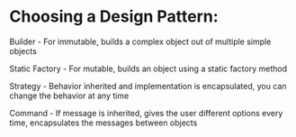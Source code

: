 # Choosing a Design Pattern:

Builder - For immutable, builds a complex object out of multiple simple objects

Static Factory - For mutable, builds an object using a static factory method

Strategy - Behavior inherited and implementation is encapsulated, you can change the behavior at any time

Command - If message is inherited, gives the user different options every time, encapsulates the messages between objects
